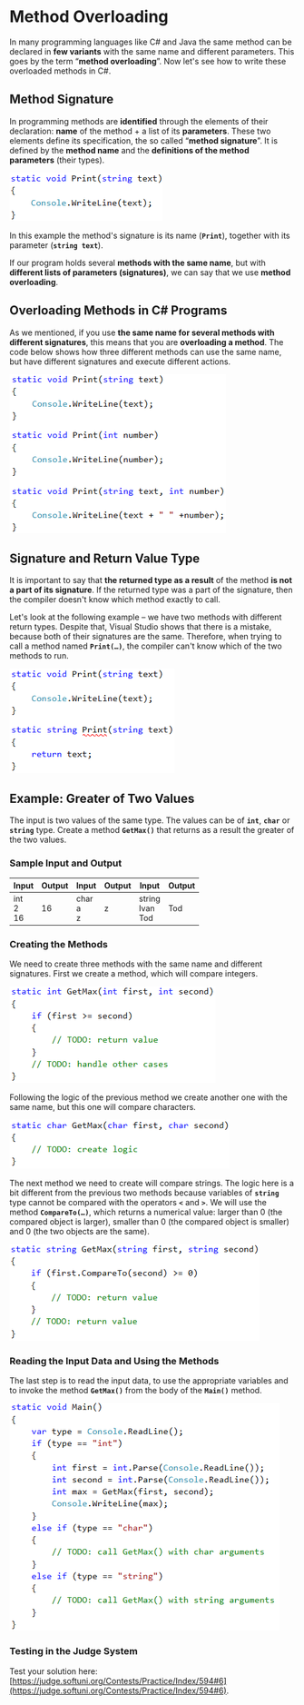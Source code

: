 # Method Overloading

In many programming languages like C# and Java the same method can be declared in **few variants** with the same name and different parameters. This goes by the term “**method overloading**”. Now let's see how to write these overloaded methods in C#.

## Method Signature

In programming methods are **identified** through the elements of their declaration: **name** of the method + a list of its **parameters**. These two elements define its specification, the so called “**method signature**”. It is defined by the **method name** and the **definitions of the method parameters** (their types).

![](/assets/chapter-10-images/16.Method-signature-01.png)

In this example the method's signature is its name (**`Print`**), together with its parameter (**`string text`**).

If our program holds several **methods with the same name**, but with **different lists of parameters (signatures)**, we can say that we use **method overloading**.

## Overloading Methods in C# Programs

As we mentioned, if you use **the same name for several methods with different signatures**, this means that you are **overloading a method**. The code below shows how three different methods can use the same name, but have different signatures and execute different actions.

![](/assets/chapter-10-images/17.Method-overloading-01.png)

## Signature and Return Value Type

It is important to say that **the returned type as a result** of the method **is not a part of its signature**. If the returned type was a part of the signature, then the compiler doesn't know which method exactly to call.

Let's look at the following example – we have two methods with different return types. Despite that, Visual Studio shows that there is a mistake, because both of their signatures are the same. Therefore, when trying to call a method named **`Print(…)`**, the compiler can't know which of the two methods to run.

![](/assets/chapter-10-images/17.Method-overloading-02.png)

## Example: Greater of Two Values

The input is two values of the same type. The values can be of **`int`**, **`char`** or **`string`** type. Create a method **`GetMax()`** that returns as a result the greater of the two values.

### Sample Input and Output

| Input | Output | Input | Output | Input | Output |
| --- | --- | --- | --- | --- | --- |
|int<br>2<br>16|16|char<br>a<br>z|z|string<br>Ivan<br>Tod|Tod|

### Creating the Methods

We need to create three methods with the same name and different signatures. First we create a method, which will compare integers.

![](/assets/chapter-10-images/18.Greater-of-two-values-01.png)

Following the logic of the previous method we create another one with the same name, but this one will compare characters.

![](/assets/chapter-10-images/18.Greater-of-two-values-02.png)

The next method we need to create will compare strings. The logic here is a bit different from the previous two methods because variables of **`string`** type cannot be compared with the operators **`<`** and **`>`**. We will use the method **`CompareTo(…)`**, which returns a numerical value: larger than 0 (the compared object is larger), smaller than 0 (the compared object is smaller) and 0 (the two objects are the same).

![](/assets/chapter-10-images/18.Greater-of-two-values-03.png)

### Reading the Input Data and Using the Methods

The last step is to read the input data, to use the appropriate variables and to invoke the method **`GetMax()`** from the body of the **`Main()`** method.

![](/assets/chapter-10-images/18.Greater-of-two-values-04.png)

### Testing in the Judge System

Test your solution here: [https://judge.softuni.org/Contests/Practice/Index/594#6](https://judge.softuni.org/Contests/Practice/Index/594#6).
